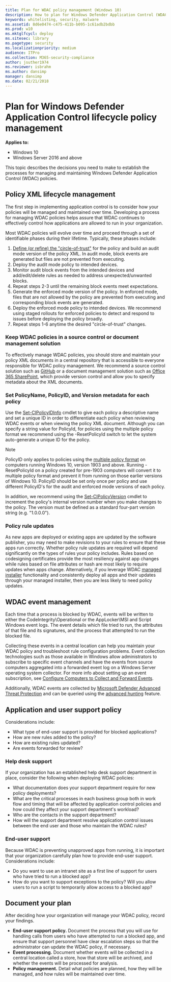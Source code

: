 ```yaml
---
title: Plan for WDAC policy management (Windows 10)
description: How to plan for Windows Defender Application Control (WDAC) policy management. 
keywords: whitelisting, security, malware
ms.assetid: 8d6e0474-c475-411b-b095-1c61adb2bdbb
ms.prod: w10
ms.mktglfcycl: deploy
ms.sitesec: library
ms.pagetype: security
ms.localizationpriority: medium
audience: ITPro
ms.collection: M365-security-compliance
author: jsuther1974
ms.reviewer: isbrahm
ms.author: dansimp
manager: dansimp
ms.date: 02/21/2018
---
```


# Plan for Windows Defender Application Control lifecycle policy management

**Applies to:**

- Windows 10
- Windows Server 2016 and above

This topic describes the decisions you need to make to establish the processes for managing and maintaining Windows Defender Application Control (WDAC) policies.

## Policy XML lifecycle management

The first step in implementing application control is to consider how your policies will be managed and maintained over time. Developing a process for managing WDAC policies helps assure that WDAC continues to effectively control how applications are allowed to run in your organization.

<!-- We should insert a diagram to show this visually -->
Most WDAC policies will evolve over time and proceed through a set of identifiable phases during their lifetime. Typically, these phases include:

1. [Define (or refine) the "circle-of-trust"](understand-windows-defender-application-control-policy-design-decisions.md) for the policy and build an audit mode version of the policy XML. In audit mode, block events are generated but files are not prevented from executing.
2. Deploy the audit mode policy to intended devices.
3. Monitor audit block events from the intended devices and add/edit/delete rules as needed to address unexpected/unwanted blocks.
4. Repeat steps 2-3 until the remaining block events meet expectations.
5. Generate the enforced mode version of the policy. In enforced mode, files that are not allowed by the policy are prevented from executing and corresponding block events are generated.
6. Deploy the enforced mode policy to intended devices. We recommend using staged rollouts for enforced policies to detect and respond to issues before deploying the policy broadly.
7. Repeat steps 1-6 anytime the desired "circle-of-trust" changes.  

### Keep WDAC policies in a source control or document management solution

To effectively manage WDAC policies, you should store and maintain your policy XML documents in a central repository that is accessible to everyone responsible for WDAC policy management. We recommend a source control solution such as [GitHub](https://github.com/) or a document management solution such as [Office 365 SharePoint](https://products.office.com/sharepoint/collaboration), which provide version control and allow you to specify metadata about the XML documents.

### Set PolicyName, PolicyID, and Version metadata for each policy

Use the [Set-CIPolicyIDInfo](https://docs.microsoft.com/powershell/module/configci/set-cipolicyidinfo) cmdlet to give each policy a descriptive name and set a unique ID in order to differentiate each policy when reviewing WDAC events or when viewing the policy XML document. Although you can specify a string value for PolicyId, for policies using the multiple policy format we recommend using the -ResetPolicyId switch to let the system auto-generate a unique ID for the policy.

> [!NOTE]
> PolicyID only applies to policies using the [multiple policy format](deploy-multiple-windows-defender-application-control-policies.md) on computers running Windows 10, version 1903 and above. Running -ResetPolicyId on a policy created for pre-1903 computers will convert it to multiple policy format and prevent it from running on those earlier versions of Windows 10.
> PolicyID should be set only once per policy and use different PolicyID's for the audit and enforced mode versions of each policy.

In addition, we recommend using the [Set-CIPolicyVersion](https://docs.microsoft.com/powershell/module/configci/set-cipolicyversion) cmdlet to increment the policy's internal version number when you make changes to the policy. The version must be defined as a standard four-part version string (e.g. "1.0.0.0").

### Policy rule updates

As new apps are deployed or existing apps are updated by the software publisher, you may need to make revisions to your rules to ensure that these apps run correctly. Whether policy rule updates are required will depend significantly on the types of rules your policy includes. Rules based on codesigning certificates provide the most resiliency against app changes while rules based on file attributes or hash are most likely to require updates when apps change. Alternatively, if you leverage WDAC [managed installer](use-windows-defender-application-control-with-managed-installer.md) functionality and consistently deploy all apps and their updates through your managed installer, then you are less likely to need policy updates.

## WDAC event management

Each time that a process is blocked by WDAC, events will be written to either the CodeIntegrity\Operational or the AppLocker\MSI and Script Windows event logs. The event details which file tried to run, the attributes of that file and its signatures, and the process that attempted to run the blocked file.

Collecting these events in a central location can help you maintain your WDAC policy and troubleshoot rule configuration problems. Event collection technologies such as those available in Windows allow administrators to subscribe to specific event channels and have the events from source computers aggregated into a forwarded event log on a Windows Server operating system collector. For more info about setting up an event subscription, see [Configure Computers to Collect and Forward Events](https://go.microsoft.com/fwlink/p/?LinkId=145012).

Additionally, WDAC events are collected by [Microsoft Defender Advanced Threat Protection](https://docs.microsoft.com/windows/security/threat-protection/microsoft-defender-atp/microsoft-defender-advanced-threat-protection) and can be queried using the [advanced hunting](querying-application-control-events-centrally-using-advanced-hunting.md) feature.

## Application and user support policy

Considerations include:

- What type of end-user support is provided for blocked applications?
- How are new rules added to the policy?
- How are existing rules updated?
- Are events forwarded for review?

### Help desk support

If your organization has an established help desk support department in place, consider the following when deploying WDAC policies:

- What documentation does your support department require for new policy deployments?
- What are the critical processes in each business group both in work flow and timing that will be affected by application control policies and how could they affect your support department's workload?
- Who are the contacts in the support department?
- How will the support department resolve application control issues between the end user and those who maintain the WDAC rules?

### End-user support

Because WDAC is preventing unapproved apps from running, it is important that your organization carefully plan how to provide end-user support. Considerations include:

- Do you want to use an intranet site as a first line of support for users who have tried to run a blocked app?
- How do you want to support exceptions to the policy? Will you allow users to run a script to temporarily allow access to a blocked app?

## Document your plan

After deciding how your organization will manage your WDAC policy, record your findings.

- **End-user support policy.** Document the process that you will use for handling calls from users who have attempted to run a blocked app, and ensure that support personnel have clear escalation steps so that the administrator can update the WDAC policy, if necessary.
- **Event processing.** Document whether events will be collected in a central location called a store, how that store will be archived, and whether the events will be processed for analysis.
- **Policy management.** Detail what policies are planned, how they will be managed, and how rules will be maintained over time.
